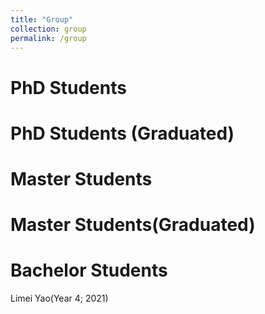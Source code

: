```yaml
---
title: "Group"
collection: group
permalink: /group
---
```


PhD Students
======

PhD Students (Graduated)
======

Master Students
======

Master Students(Graduated)
======

Bachelor Students
======
Limei Yao(Year 4; 2021)

